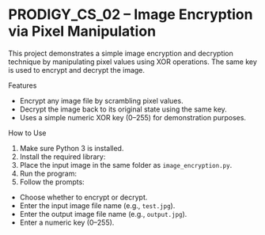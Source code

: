 # PRODIGY_CS_02 – Image Encryption via Pixel Manipulation
This project demonstrates a simple image encryption and decryption technique by manipulating pixel values using XOR operations. The same key is used to encrypt and decrypt the image.

Features
- Encrypt any image file by scrambling pixel values.
- Decrypt the image back to its original state using the same key.
- Uses a simple numeric XOR key (0–255) for demonstration purposes.

How to Use
1. Make sure Python 3 is installed.
2. Install the required library:
3. Place the input image in the same folder as `image_encryption.py`.
4. Run the program:
5. Follow the prompts:
- Choose whether to encrypt or decrypt.
- Enter the input image file name (e.g., `test.jpg`).
- Enter the output image file name (e.g., `output.jpg`).
- Enter a numeric key (0–255).

